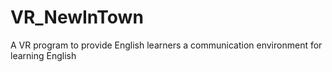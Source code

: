 # VR_NewInTown
A VR program to provide English learners a communication environment for learning English
